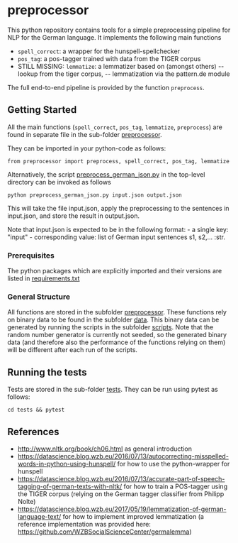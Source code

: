# preprocessor

This python repository contains tools for a simple preprocessing pipeline for NLP for the German language.
It implements the following main functions
- `spell_correct`: a wrapper for the hunspell-spellchecker
- `pos_tag`: a pos-tagger trained with data from the TIGER corpus
- STILL MISSING: `lemmatize`: a lemmatizer based on (amongst others)
-- lookup from the tiger corpus,
-- lemmatization via the pattern.de module

The full end-to-end pipeline is provided by the function `preprocess`.

## Getting Started
All the main functions (`spell_correct`, `pos_tag`, `lemmatize`, `preprocess`) are found in separate file in the sub-folder [preprocessor](preprocessor).

They can be imported in your python-code as follows:
```
from preprocessor import preprocess, spell_correct, pos_tag, lemmatize
```

Alternatively, the script [preprocess_german_json.py](preprocess_german_json.py) in the top-level directory can be invoked as follows
```
python preprocess_german_json.py input.json output.json
```
This will take the file input.json, apply the preprocessing to the sentences in input.json, and store the result in output.json.

Note that input.json is expected to be in the following format:
    - a single key: "input"
    - corresponding value: list of German input sentences s1, s2,... :str.

### Prerequisites

The python packages which are explicitly imported and their versions are listed in [requirements.txt](requirements.txt)

### General Structure
All functions are stored in the subfolder [preprocessor](preprocessor). These functions rely on binary data to be found in the subfolder [data](data). This binary data can be generated by running the scripts in the subfolder [scripts](scripts). Note that the random number generator is currently not seeded, so the generated binary data (and therefore also the performance of the functions relying on them) will be different after each run of the scripts.

## Running the tests

Tests are stored in the sub-folder [tests](tests). They can be run using pytest as follows:
```
cd tests && pytest
```

## References
- http://www.nltk.org/book/ch06.html as general introduction
- https://datascience.blog.wzb.eu/2016/07/13/autocorrecting-misspelled-words-in-python-using-hunspell/ for how to use the python-wrapper for hunspell
- https://datascience.blog.wzb.eu/2016/07/13/accurate-part-of-speech-tagging-of-german-texts-with-nltk/ for how to train a POS-tagger using the TIGER corpus  (relying on the German tagger classifier from Philipp Nolte)
- https://datascience.blog.wzb.eu/2017/05/19/lemmatization-of-german-language-text/ for how to implement improved lemmatization (a reference implementation was provided here: https://github.com/WZBSocialScienceCenter/germalemma)
